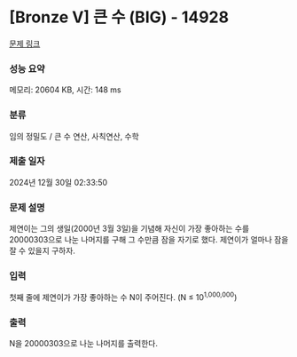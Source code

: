 # [Bronze V] 큰 수 (BIG) - 14928 

[문제 링크](https://www.acmicpc.net/problem/14928) 

### 성능 요약

메모리: 20604 KB, 시간: 148 ms

### 분류

임의 정밀도 / 큰 수 연산, 사칙연산, 수학

### 제출 일자

2024년 12월 30일 02:33:50

### 문제 설명

<p>제연이는 그의 생일(2000년 3월 3일)을 기념해 자신이 가장 좋아하는 수를 20000303으로 나눈 나머지를 구해 그 수만큼 잠을 자기로 했다. 제연이가 얼마나 잠을 잘 수 있을지 구하자.</p>

### 입력 

 <p>첫째 줄에 제연이가 가장 좋아하는 수 N이 주어진다. (N ≤ 10<sup>1,000,000</sup>)</p>

### 출력 

 <p>N을 20000303으로 나눈 나머지를 출력한다.</p>

